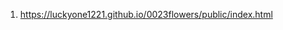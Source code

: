 <!--https://github.com/luckyone1221/0023flowers-->
1. <https://luckyone1221.github.io/0023flowers/public/index.html>